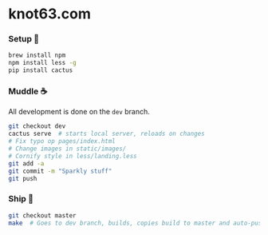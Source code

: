 # knot63.com

### Setup :hatching_chick: 
 
```bash
brew install npm
npm install less -g
pip install cactus
```

### Muddle :coffee: 

All development is done on the `dev` branch. 

```bash
git checkout dev
cactus serve  # starts local server, reloads on changes
# Fix typo op pages/index.html
# Change images in static/images/
# Cornify style in less/landing.less
git add -a
git commit -m "Sparkly stuff" 
git push
```

###  Ship :rocket:

```bash
git checkout master
make  # Goes to dev branch, builds, copies build to master and auto-pushes
```
